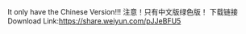 It only have the Chinese Version!!!
注意！只有中文版绿色版！
下载链接Download Link:https://share.weiyun.com/pJJeBFU5
